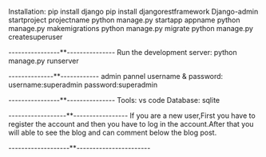 Installation:
pip install django
pip install djangorestframework
Django-admin startproject projectname
python manage.py startapp appname
python manage.py makemigrations
python manage.py migrate
python manage.py createsuperuser

----------------**---------------
Run the development server:
python manage.py runserver

--------------**------------
admin pannel username & password:
username:superadmin
password:superadmin

----------------**---------------
Tools:
vs code 
Database:
sqlite

------------------**-----------------
If you are a new user,First you have to register the account and then you have to log in the account.After that you will able to see the blog and can comment below the blog post. 

-------------------**-----------------------



